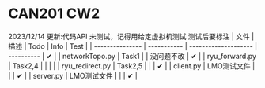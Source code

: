 # CAN201 CW2
2023/12/14 
更新:代码API
未测试，记得用给定虚拟机测试 测试后要标注
| 文件            | 描述        | Todo                 | Info       | Test |
| --------------- | ----------- | -------------------- | ---------- | ✔︎ |
| networkTopo.py  | Task1       |                      | 没问题不改 | ✔︎    |
| ryu_forward.py  | Task2,4     |  |            |     |
| ryu_redirect.py | Task2,5     |  |            | ✔︎   |
| client.py       | LMO测试文件 |                      |            | ✔︎   |
| server.py       | LMO测试文件 |                      |            | ✔︎    |

